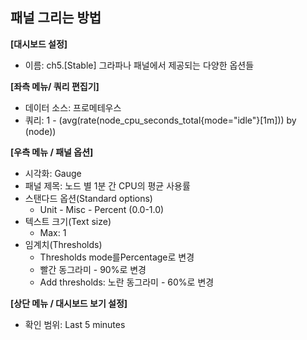## 패널 그리는 방법

**[대시보드 설정]**
* 이름: ch5.[Stable] 그라파나 패널에서 제공되는 다양한 옵션들

**[좌측 메뉴/ 쿼리 편집기]** 
* 데이터 소스: 프로메테우스
* 쿼리:  1 - (avg(rate(node_cpu_seconds_total{mode="idle"}[1m])) by (node))

**[우측 메뉴 / 패널 옵션]**
* 시각화: Gauge
* 패널 제목: 노드 별 1분 간 CPU의 평균 사용률  
* 스탠다드 옵션(Standard options)
  - Unit - Misc - Percent (0.0-1.0)
* 텍스트 크기(Text size)
  - Max: 1 
* 임계치(Thresholds)
  - Thresholds mode를Percentage로 변경 
  - 빨간 동그라미 - 90%로 변경 
  - Add thresholds: 노란 동그라미 - 60%로 변경 

**[상단 메뉴 / 대시보드 보기 설정]**
* 확인 범위: Last 5 minutes 

